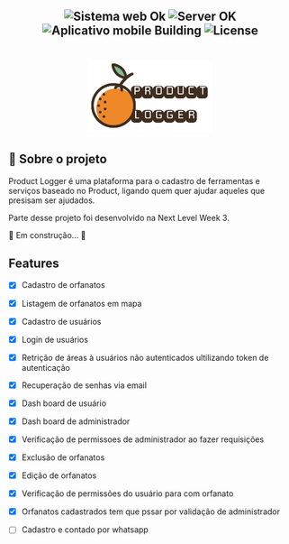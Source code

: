 <h2 align="center">
  <img src="https://img.shields.io/badge/web-building-orange?style=flat-square" alt="Sistema web Ok" />
  <img src="https://img.shields.io/badge/server-ok-success?style=flat-square" alt="Server OK" />
  <img src="https://img.shields.io/badge/app mobile-building-orange?style=flat-square" alt="Aplicativo mobile Building" />
  <img src="https://img.shields.io/badge/license-MIT-00b8d3?style=flat-square" alt="License" />
</h2>
<h1 align="center">
    <img alt="Product Logger" title="Product Logger" src=".github/hi-logo.jpg" width="220px" />
</h1>

## 🔎 Sobre o projeto
<p>Product Logger é uma plataforma para o cadastro de ferramentas e serviços baseado no Product, ligando quem quer ajudar aqueles que presisam ser ajudados.</p>

<p>Parte desse projeto foi desenvolvido na Next Level Week 3.</p>

🚧 Em construção... 🚧

## Features ##

- [x] Cadastro de orfanatos
- [x] Listagem de orfanatos em mapa
- [x] Cadastro de usuários
- [x] Login de usuários
- [x] Retrição de áreas à usuários não autenticados ultilizando token de autenticação
- [x] Recuperação de senhas via email
- [x] Dash board de usuário
- [x] Dash board de administrador
- [x] Verificação de permissoes de administrador ao fazer requisições
- [x] Exclusão de orfanatos
- [x] Edição de orfanatos
- [x] Verificação de permissões do usuário para com orfanato
- [x] Orfanatos cadastrados tem que pssar por validação de administrador
- [ ] Cadastro e contado por whatsapp
 
